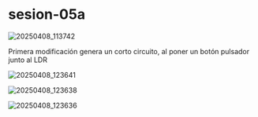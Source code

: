 # sesion-05a

![20250408_113742](https://github.com/user-attachments/assets/be35613b-61bc-4ad4-9434-cc798e8affa1)

Primera modificación genera un corto circuito, al poner un botón pulsador junto al LDR

![20250408_123641](https://github.com/user-attachments/assets/1e53af71-ecde-4997-93bc-7126ae175ca2)

![20250408_123638](https://github.com/user-attachments/assets/620455c3-c652-4bd3-8eb1-f5d7e1091d08)

![20250408_123636](https://github.com/user-attachments/assets/4845838e-1075-49e3-9180-023097650a22)
